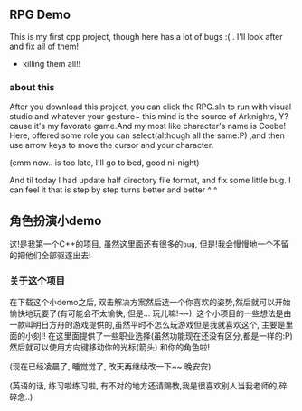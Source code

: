 ## RPG Demo
This is my first cpp project, though here has a lot of bugs :( . I'll look after and fix all of them! 
- killing them all!!

### about this
After you download this project, you can click the RPG.sln to run with visual studio and whatever your gesture~
this mind is the source of Arknights, Y? cause it's my favorate game.And my most like character's name is Coebe!
Here, offered some role you can select(although all the same:P) ,and then use arrow keys to move the cursor and your character.

(emm now.. is too late, I'll go to bed, good ni-night)

And til today I had update half directory file format, and fix some little bug.
I can feel it that is step by step turns better and better ^ ^


## 角色扮演小demo
这!是我第一个C++的项目, 虽然这里面还有很多的`bug`, 但是!我会慢慢地一个不留的把他们全部驱逐出去!

### 关于这个项目
在下载这个小demo之后, 双击解决方案然后选一个你喜欢的姿势,然后就可以开始愉快地玩耍了(有可能会不太愉快, 但是... 玩儿嘛!\~\~).
这个小项目的一些想法是由一款叫明日方舟的游戏提供的,虽然平时不怎么玩游戏但是我就喜欢这个, 主要是里面的小刻!!
在这里面提供了一些职业选择(虽然功能现在还没有区分,都是一样的:P) 然后就可以使用方向键移动你的光标(箭头) 和你的角色啦!

(现在已经凌晨了, 睡觉觉了, 改天再继续改一下~~ 晚安安)

(英语的话, 练习啦练习啦, 有不对的地方还请赐教,我是很喜欢别人当我老师的,碎碎念..)
